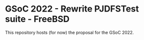 # GSoC 2022 - Rewrite PJDFSTest suite - FreeBSD

This repository hosts (for now) the proposal for the GSoC 2022.
